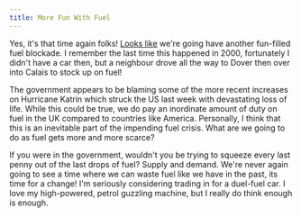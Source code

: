 ```yaml
---
title: More Fun With Fuel
---
```

Yes, it's that time again folks! [Looks like](http://news.bbc.co.uk/2/hi/uk_news/4221296.stm) we're going have another fun-filled fuel blockade. I remember the last time this happened in 2000, fortunately I didn't have a car then, but a neighbour drove all the way to Dover then over into Calais to stock up on fuel! 

The government appears to be blaming some of the more recent increases on Hurricane Katrin which struck the US last week with devastating loss of life. While this could be true, we do pay an inordinate amount of duty on fuel in the UK compared to countries like America. Personally, I think that this is an inevitable part of the impending fuel crisis. What are we going to do as fuel gets more and more scarce? 

If you were in the government, wouldn't you be trying to squeeze every last penny out of the last drops of fuel? Supply and demand. We're never again going to see a time where we can waste fuel like we have in the past, its time for a change! I'm seriously considering trading in for a duel-fuel car. I love my high-powered, petrol guzzling machine, but I really do think enough is enough.